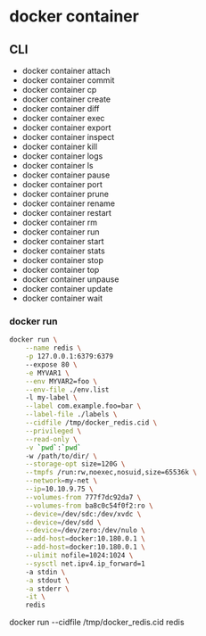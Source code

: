 # docker container

## CLI

* docker container attach
* docker container commit
* docker container cp
* docker container create
* docker container diff
* docker container exec
* docker container export
* docker container inspect
* docker container kill
* docker container logs
* docker container ls
* docker container pause
* docker container port
* docker container prune
* docker container rename
* docker container restart
* docker container rm
* docker container run
* docker container start
* docker container stats
* docker container stop
* docker container top
* docker container unpause
* docker container update
* docker container wait

### docker run

```sh
docker run \
    --name redis \
    -p 127.0.0.1:6379:6379
    --expose 80 \
    -e MYVAR1 \
    --env MYVAR2=foo \
    --env-file ./env.list
    -l my-label \
    --label com.example.foo=bar \
    --label-file ./labels \
    --cidfile /tmp/docker_redis.cid \
    --privileged \
    --read-only \
    -v `pwd`:`pwd`
    -w /path/to/dir/ \
    --storage-opt size=120G \
    --tmpfs /run:rw,noexec,nosuid,size=65536k \
    --network=my-net \
    --ip=10.10.9.75 \
    --volumes-from 777f7dc92da7 \
    --volumes-from ba8c0c54f0f2:ro \
    --device=/dev/sdc:/dev/xvdc \
    --device=/dev/sdd \
    --device=/dev/zero:/dev/nulo \
    --add-host=docker:10.180.0.1 \
    --add-host=docker:10.180.0.1 \
    --ulimit nofile=1024:1024 \
    --sysctl net.ipv4.ip_forward=1
    -a stdin \
    -a stdout \
    -a stderr \
    -it \
    redis
```

docker run --cidfile /tmp/docker_redis.cid redis
